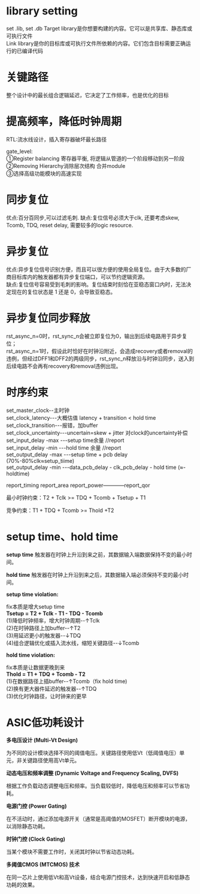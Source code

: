 # library setting
set .lib, set .db
Target library是你想要构建的内容。它可以是共享库、静态库或可执行文件   
Link library是你的目标库或可执行文件所依赖的内容。它们包含目标需要正确运行的已编译代码  

# 关键路径
整个设计中的最长组合逻辑延迟，它决定了工作频率，也是优化的目标  

# 提高频率，降低时钟周期
RTL:流水线设计，插入寄存器破坏最长路径  

gate_level:  
①Register balancing 寄存器平衡, 将逻辑从管道的一个阶段移动到另一阶段  
②Removing Hierarchy消除层次结构 合并module  
③选择高级功能模块的高速实现
# 同步复位
优点:百分百同步,可以过滤毛刺.
缺点:复位信号必须大于clk, 还要考虑skew, Tcomb, TDQ, reset delay, 需要较多的logic resource.
# 异步复位
优点:异步复位信号识别方便，而且可以很方便的使用全局复位。由于大多数的厂 商目标库内的触发器都有异步复位端口，可以节约逻辑资源。  
缺点:复位信号容易受到毛刺的影响。复位结束时刻恰在亚稳态窗口内时，无法决定现在的复位状态是 1 还是 0，会导致亚稳态。    
# 异步复位同步释放
rst_async_n=0时，rst_sync_n会被立即复位为0，输出到后续电路用于异步复位；  
rst_async_n=1时，假设此时恰好在时钟沿附近，会造成recovery或者removal的违例，但经过DFF1和DFF2的两级同步，rst_sync_n释放沿与时钟沿同步，送入到后续电路不会再有recovery和removal违例出现。  

# 时序约束
set_master_clock--主时钟  
set_clock_latency---大概估值  latency + transition < hold time  
set_clock_transition---报错，加buffer      
set_clock_uncertainty---uncertain=skew + jitter 对clock的uncertainty补偿    
set_input_delay -max ---setup time余量  //report   
set_input_delay -min ---hold time 余量  //report    
set_output_delay -max ---setup time + pcb delay (70%-80%clk≈setup_tiime)  
set_output_delay -min ---data_pcb_delay - clk_pcb_delay - hold time  (≈-holdtime)  

report_timing  report_area  report_power————report_qor  

最小时钟约束：T2 + Tclk >= TDQ + Tcomb + Tsetup +  T1

竞争约束：T1 + TDQ + Tcomb >= Thold +T2

# setup time、hold time
**setup time** 触发器在时钟上升沿到来之前，其数据输入端数据保持不变的最小时间。

**hold time** 触发器在时钟上升沿到来之后，其数据输入端必须保持不变的最小时间。

**setup time violation:**

fix本质是增大setup time  
**Tsetup = T2 + Tclk - T1 - TDQ - Tcomb**  
(1)降低时钟频率，增大时钟周期--↑Tclk  
(2)在时钟路径上加buffer--↑T2    
(3)用延迟更小的触发器--↓TDQ    
(4)组合逻辑优化或插入流水线，缩短关键路径--↓Tcomb  

**hold time violation:**

fix本质是让数据更晚到来  
**Thold = T1 + TDQ + Tcomb - T2**  
(1)在数据路径上插buffer--↑Tcomb（fix hold time)  
(2)换有更大器件延迟的触发器--↑TDQ  
(3)优化时钟路径，让时钟来的更早  

# ASIC低功耗设计
**多电压设计 (Multi-Vt Design)**

为不同的设计模块选择不同的阈值电压。关键路径使用低Vt（低阈值电压）单元，非关键路径使用高Vt单元。

**动态电压和频率调整 (Dynamic Voltage and Frequency Scaling, DVFS)**

根据工作负载动态调整电压和频率。当负载较低时，降低电压和频率可以节省功耗。

**电源门控 (Power Gating)**

在不活动时，通过添加电源开关（通常是高阈值的MOSFET）断开模块的电源，以消除静态功耗。

**时钟门控 (Clock Gating)**

当某个模块不需要工作时，关闭其时钟以节省动态功耗。

**多阈值CMOS (MTCMOS) 技术**

在同一芯片上使用低Vt和高Vt设备，结合电源门控技术，达到快速开启和低静态功耗的效果。 


